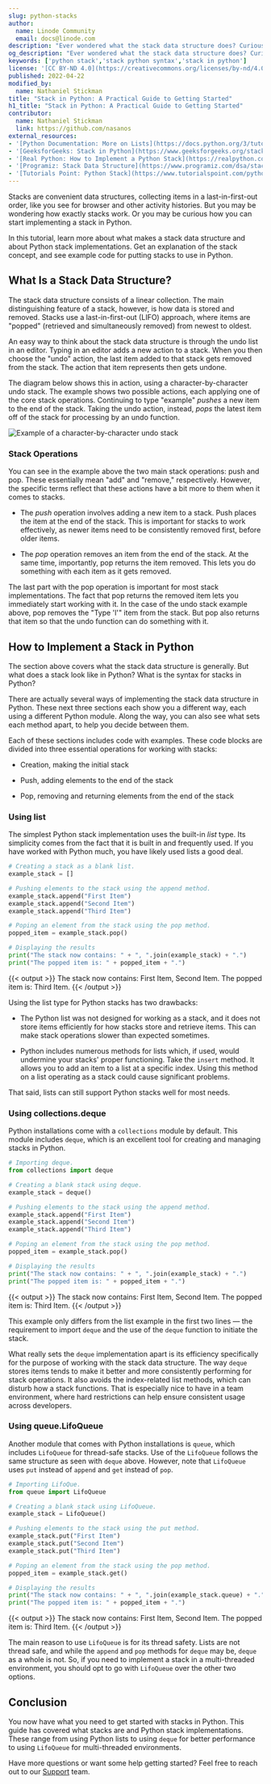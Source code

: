 ```yaml
---
slug: python-stacks
author:
  name: Linode Community
  email: docs@linode.com
description: "Ever wondered what the stack data structure does? Curious about how you could use it in Python? Learn all about stacks in Python in this tutorial. It covers what stacks are and how they work, as well as Python stack implementations you can start using."
og_description: "Ever wondered what the stack data structure does? Curious about how you could use it in Python? Learn all about stacks in Python in this tutorial. It covers what stacks are and how they work, as well as Python stack implementations you can start using."
keywords: ['python stack','stack python syntax','stack in python']
license: '[CC BY-ND 4.0](https://creativecommons.org/licenses/by-nd/4.0)'
published: 2022-04-22
modified_by:
  name: Nathaniel Stickman
title: "Stack in Python: A Practical Guide to Getting Started"
h1_title: "Stack in Python: A Practical Guide to Getting Started"
contributor:
  name: Nathaniel Stickman
  link: https://github.com/nasanos
external_resources:
- '[Python Documentation: More on Lists](https://docs.python.org/3/tutorial/datastructures.html#more-on-lists)'
- '[GeeksforGeeks: Stack in Python](https://www.geeksforgeeks.org/stack-in-python/)'
- '[Real Python: How to Implement a Python Stack](https://realpython.com/how-to-implement-python-stack/)'
- '[Programiz: Stack Data Structure](https://www.programiz.com/dsa/stack)'
- '[Tutorials Point: Python Stack](https://www.tutorialspoint.com/python_data_structure/python_stack.htm)'
---
```


Stacks are convenient data structures, collecting items in a last-in-first-out order, like you see for browser and other activity histories. But you may be wondering how exactly stacks work. Or you may be curious how you can start implementing a stack in Python.

In this tutorial, learn more about what makes a stack data structure and about Python stack implementations. Get an explanation of the stack concept, and see example code for putting stacks to use in Python.

## What Is a Stack Data Structure?

The stack data structure consists of a linear collection. The main distinguishing feature of a stack, however, is how data is stored and removed. Stacks use a last-in-first-out (LIFO) approach, where items are "popped" (retrieved and simultaneously removed) from newest to oldest.

An easy way to think about the stack data structure is through the undo list in an editor. Typing in an editor adds a new action to a stack. When you then choose the "undo" action, the last item added to that stack gets removed from the stack. The action that item represents then gets undone.

The diagram below shows this in action, using a character-by-character undo stack. The example shows two possible actions, each applying one of the core stack operations. Continuing to type "example" *pushes* a new item to the end of the stack. Taking the undo action, instead, *pops* the latest item off of the stack for processing by an undo function.

![Example of a character-by-character undo stack](stack-structure-example.png)

### Stack Operations

You can see in the example above the two main stack operations: push and pop. These essentially mean "add" and "remove," respectively. However, the specific terms reflect that these actions have a bit more to them when it comes to stacks.

- The *push* operation involves adding a new item to a stack. Push places the item at the end of the stack. This is important for stacks to work effectively, as newer items need to be consistently removed first, before older items.

- The *pop* operation removes an item from the end of the stack. At the same time, importantly, pop returns the item removed. This lets you do something with each item as it gets removed.

The last part with the pop operation is important for most stack implementations. The fact that pop returns the removed item lets you immediately start working with it. In the case of the undo stack example above, pop removes the "Type 'l'" item from the stack. But pop also returns that item so that the undo function can do something with it.

## How to Implement a Stack in Python

The section above covers what the stack data structure is generally. But what does a stack look like in Python? What is the syntax for stacks in Python?

There are actually several ways of implementing the stack data structure in Python. These next three sections each show you a different way, each using a different Python module. Along the way, you can also see what sets each method apart, to help you decide between them.

Each of these sections includes code with examples. These code blocks are divided into three essential operations for working with stacks:

- Creation, making the initial stack

- Push, adding elements to the end of the stack

- Pop, removing and returning elements from the end of the stack

### Using list

The simplest Python stack implementation uses the built-in *list* type. Its simplicity comes from the fact that it is built in and frequently used. If you have worked with Python much, you have likely used lists a good deal.

``` python
# Creating a stack as a blank list.
example_stack = []

# Pushing elements to the stack using the append method.
example_stack.append("First Item")
example_stack.append("Second Item")
example_stack.append("Third Item")

# Poping an element from the stack using the pop method.
popped_item = example_stack.pop()

# Displaying the results
print("The stack now contains: " + ", ".join(example_stack) + ".")
print("The popped item is: " + popped_item + ".")
```

{{< output >}}
The stack now contains: First Item, Second Item.
The popped item is: Third Item.
{{< /output >}}

Using the list type for Python stacks has two drawbacks:

- The Python list was not designed for working as a stack, and it does not store items efficiently for how stacks store and retrieve items. This can make stack operations slower than expected sometimes.

- Python includes numerous methods for lists which, if used, would undermine your stacks' proper functioning. Take the `insert` method. It allows you to add an item to a list at a specific index. Using this method on a list operating as a stack could cause significant problems.

That said, lists can still support Python stacks well for most needs.

### Using collections.deque

Python installations come with a `collections` module by default. This module includes `deque`, which is an excellent tool for creating and managing stacks in Python.

``` python
# Importing deque.
from collections import deque

# Creating a blank stack using deque.
example_stack = deque()

# Pushing elements to the stack using the append method.
example_stack.append("First Item")
example_stack.append("Second Item")
example_stack.append("Third Item")

# Poping an element from the stack using the pop method.
popped_item = example_stack.pop()

# Displaying the results
print("The stack now contains: " + ", ".join(example_stack) + ".")
print("The popped item is: " + popped_item + ".")
```

{{< output >}}
The stack now contains: First Item, Second Item.
The popped item is: Third Item.
{{< /output >}}

This example only differs from the list example in the first two lines — the requirement to import `deque` and the use of the `deque` function to initiate the stack.

What really sets the `deque` implementation apart is its efficiency specifically for the purpose of working with the stack data structure. The way `deque` stores items tends to make it better and more consistently performing for stack operations. It also avoids the index-related list methods, which can disturb how a stack functions. That is especially nice to have in a team environment, where hard restrictions can help ensure consistent usage across developers.

### Using queue.LifoQueue

Another module that comes with Python installations is `queue`, which includes `LifoQueue` for thread-safe stacks. Use of the `LifoQueue` follows the same structure as seen with `deque` above. However, note that `LifoQueue` uses `put` instead of `append` and `get` instead of `pop`.

``` python
# Importing LifoQue.
from queue import LifoQueue

# Creating a blank stack using LifoQueue.
example_stack = LifoQueue()

# Pushing elements to the stack using the put method.
example_stack.put("First Item")
example_stack.put("Second Item")
example_stack.put("Third Item")

# Poping an element from the stack using the pop method.
popped_item = example_stack.get()

# Displaying the results
print("The stack now contains: " + ", ".join(example_stack.queue) + ".")
print("The popped item is: " + popped_item + ".")
```

{{< output >}}
The stack now contains: First Item, Second Item.
The popped item is: Third Item.
{{< /output >}}

The main reason to use `LifoQueue` is for its thread safety. Lists are not thread safe, and while the `append` and `pop` methods for `deque` may be, `deque` as a whole is not. So, if you need to implement a stack in a multi-threaded environment, you should opt to go with `LifoQueue` over the other two options.

## Conclusion

You now have what you need to get started with stacks in Python. This guide has covered what stacks are and Python stack implementations. These range from using Python lists to using `deque` for better performance to using `LifoQueue` for multi-threaded environments.

Have more questions or want some help getting started? Feel free to reach out to our [Support](https://www.linode.com/support/) team.
